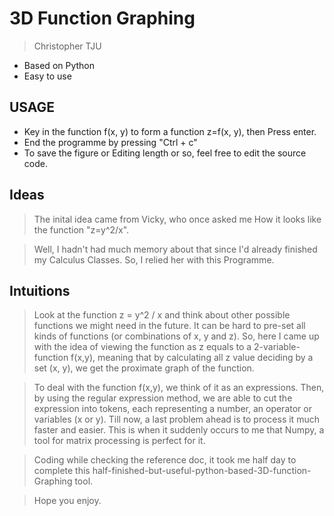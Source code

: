 # 3D Function Graphing
> Christopher TJU
* Based on Python
* Easy to use
## USAGE
* Key in the function f(x, y) to form a function z=f(x, y), then Press enter.
* End the programme by pressing "Ctrl + c"
* To save the figure or Editing length or so, feel free to edit the source code.
## Ideas
>The inital idea came from Vicky, who once asked me How it looks like the function "z=y^2/x".

>Well, I hadn't had much memory about that since I'd already finished my Calculus Classes. So, I relied her with this Programme.
## Intuitions
>Look at the function z = y^2 / x and think about other possible functions we might need in the future. It can be hard to pre-set all kinds of functions (or combinations of x, y and z). So, here I came up with the idea of viewing the function as z equals to a 2-variable-function f(x,y), meaning that by calculating all z value deciding by a set (x, y), we get the proximate graph of the function. 

>To deal with the function f(x,y), we think of it as an expressions. Then, by using the regular expression method, we are able to cut the expression into tokens, each representing a number, an operator or variables (x or y).
Till now, a last problem ahead is to process it much faster and easier. This is when it suddenly occurs to me that Numpy, a tool for matrix processing is perfect for it. 

>Coding while checking the reference doc, it took me half day to complete this half-finished-but-useful-python-based-3D-function-Graphing tool.

>Hope you enjoy.